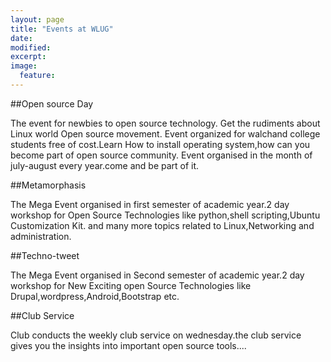 ```yaml
---
layout: page
title: "Events at WLUG"
date: 
modified:
excerpt:
image:
  feature:
---
```

##Open source Day

The event for newbies to open source technology. Get the rudiments about Linux world Open source movement. Event organized for walchand college students free of cost.Learn How to install operating system,how can you become part of open source community. Event organised in the month of july-august every year.come and be part of it.

##Metamorphasis

The Mega Event organised in first semester of academic year.2 day workshop for Open Source Technologies like python,shell scripting,Ubuntu Customization Kit.
and many more topics related to Linux,Networking and administration.

##Techno-tweet

The Mega Event organised in Second semester of academic year.2 day workshop for New Exciting open Source Technologies like Drupal,wordpress,Android,Bootstrap etc.

##Club Service

Club conducts the weekly club service on wednesday.the club service gives you the insights into important open source tools....
